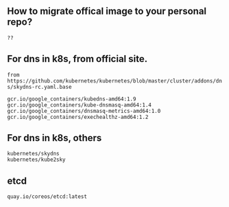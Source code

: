 ## How to migrate offical image to your personal repo?
```
??
```

## For dns in k8s, from official site.
`from https://github.com/kubernetes/kubernetes/blob/master/cluster/addons/dns/skydns-rc.yaml.base`
```
gcr.io/google_containers/kubedns-amd64:1.9
gcr.io/google_containers/kube-dnsmasq-amd64:1.4
gcr.io/google_containers/dnsmasq-metrics-amd64:1.0
gcr.io/google_containers/exechealthz-amd64:1.2
```
## For dns in k8s, others
```
kubernetes/skydns
kubernetes/kube2sky
```

## etcd
```
quay.io/coreos/etcd:latest
```
